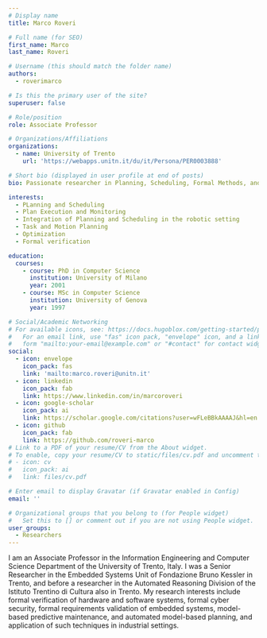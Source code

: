 ```yaml
---
# Display name
title: Marco Roveri

# Full name (for SEO)
first_name: Marco
last_name: Roveri

# Username (this should match the folder name)
authors:
  - roverimarco

# Is this the primary user of the site?
superuser: false

# Role/position
role: Associate Professor

# Organizations/Affiliations
organizations:
  - name: University of Trento
    url: 'https://webapps.unitn.it/du/it/Persona/PER0003888'

# Short bio (displayed in user profile at end of posts)
bio: Passionate researcher in Planning, Scheduling, Formal Methods, and their application in the real world.

interests:
  - PLanning and Scheduling
  - Plan Execution and Monitoring
  - Integration of Planning and Scheduling in the robotic setting
  - Task and Motion Planning
  - Optimization
  - Formal verification

education:
  courses:
    - course: PhD in Computer Science
      institution: University of Milano
      year: 2001
    - course: MSc in Computer Science
      institution: University of Genova
      year: 1997

# Social/Academic Networking
# For available icons, see: https://docs.hugoblox.com/getting-started/page-builder/#icons
#   For an email link, use "fas" icon pack, "envelope" icon, and a link in the
#   form "mailto:your-email@example.com" or "#contact" for contact widget.
social:
  - icon: envelope
    icon_pack: fas
    link: 'mailto:marco.roveri@unitn.it'
  - icon: linkedin
    icon_pack: fab
    link: https://www.linkedin.com/in/marcoroveri
  - icon: google-scholar
    icon_pack: ai
    link: https://scholar.google.com/citations?user=wFLeBBkAAAAJ&hl=en
  - icon: github
    icon_pack: fab
    link: https://github.com/roveri-marco
# Link to a PDF of your resume/CV from the About widget.
# To enable, copy your resume/CV to static/files/cv.pdf and uncomment the lines below.
# - icon: cv
#   icon_pack: ai
#   link: files/cv.pdf

# Enter email to display Gravatar (if Gravatar enabled in Config)
email: ''

# Organizational groups that you belong to (for People widget)
#   Set this to [] or comment out if you are not using People widget.
user_groups:
  - Researchers
---
```


I am an Associate Professor in the Information Engineering and Computer Science Department of the University of Trento, Italy. I was a Senior Researcher in the Embedded Systems Unit of Fondazione Bruno Kessler in Trento, and before a researcher in the Automated Reasoning Division of the Istituto Trentino di Cultura also in Trento.  My research interests include formal verification of hardware and software systems, formal cyber security, formal requirements validation of embedded systems, model-based predictive maintenance, and automated model-based planning, and application of such techniques in industrial settings.

